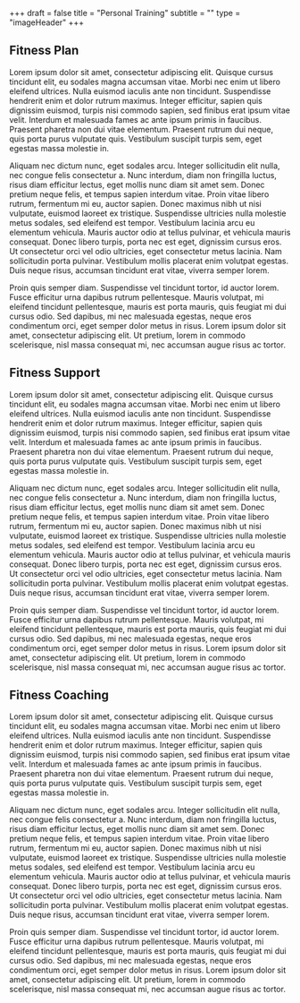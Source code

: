+++
draft = false
title = "Personal Training"
subtitle = ""
type = "imageHeader"
+++

## Fitness Plan

Lorem ipsum dolor sit amet, consectetur adipiscing elit. Quisque cursus tincidunt elit, eu sodales magna accumsan vitae. Morbi nec enim ut libero eleifend ultrices. Nulla euismod iaculis ante non tincidunt. Suspendisse hendrerit enim et dolor rutrum maximus. Integer efficitur, sapien quis dignissim euismod, turpis nisi commodo sapien, sed finibus erat ipsum vitae velit. Interdum et malesuada fames ac ante ipsum primis in faucibus. Praesent pharetra non dui vitae elementum. Praesent rutrum dui neque, quis porta purus vulputate quis. Vestibulum suscipit turpis sem, eget egestas massa molestie in.

Aliquam nec dictum nunc, eget sodales arcu. Integer sollicitudin elit nulla, nec congue felis consectetur a. Nunc interdum, diam non fringilla luctus, risus diam efficitur lectus, eget mollis nunc diam sit amet sem. Donec pretium neque felis, et tempus sapien interdum vitae. Proin vitae libero rutrum, fermentum mi eu, auctor sapien. Donec maximus nibh ut nisi vulputate, euismod laoreet ex tristique. Suspendisse ultricies nulla molestie metus sodales, sed eleifend est tempor. Vestibulum lacinia arcu eu elementum vehicula. Mauris auctor odio at tellus pulvinar, et vehicula mauris consequat. Donec libero turpis, porta nec est eget, dignissim cursus eros. Ut consectetur orci vel odio ultricies, eget consectetur metus lacinia. Nam sollicitudin porta pulvinar. Vestibulum mollis placerat enim volutpat egestas. Duis neque risus, accumsan tincidunt erat vitae, viverra semper lorem.

Proin quis semper diam. Suspendisse vel tincidunt tortor, id auctor lorem. Fusce efficitur urna dapibus rutrum pellentesque. Mauris volutpat, mi eleifend tincidunt pellentesque, mauris est porta mauris, quis feugiat mi dui cursus odio. Sed dapibus, mi nec malesuada egestas, neque eros condimentum orci, eget semper dolor metus in risus. Lorem ipsum dolor sit amet, consectetur adipiscing elit. Ut pretium, lorem in commodo scelerisque, nisl massa consequat mi, nec accumsan augue risus ac tortor.

## Fitness Support

Lorem ipsum dolor sit amet, consectetur adipiscing elit. Quisque cursus tincidunt elit, eu sodales magna accumsan vitae. Morbi nec enim ut libero eleifend ultrices. Nulla euismod iaculis ante non tincidunt. Suspendisse hendrerit enim et dolor rutrum maximus. Integer efficitur, sapien quis dignissim euismod, turpis nisi commodo sapien, sed finibus erat ipsum vitae velit. Interdum et malesuada fames ac ante ipsum primis in faucibus. Praesent pharetra non dui vitae elementum. Praesent rutrum dui neque, quis porta purus vulputate quis. Vestibulum suscipit turpis sem, eget egestas massa molestie in.

Aliquam nec dictum nunc, eget sodales arcu. Integer sollicitudin elit nulla, nec congue felis consectetur a. Nunc interdum, diam non fringilla luctus, risus diam efficitur lectus, eget mollis nunc diam sit amet sem. Donec pretium neque felis, et tempus sapien interdum vitae. Proin vitae libero rutrum, fermentum mi eu, auctor sapien. Donec maximus nibh ut nisi vulputate, euismod laoreet ex tristique. Suspendisse ultricies nulla molestie metus sodales, sed eleifend est tempor. Vestibulum lacinia arcu eu elementum vehicula. Mauris auctor odio at tellus pulvinar, et vehicula mauris consequat. Donec libero turpis, porta nec est eget, dignissim cursus eros. Ut consectetur orci vel odio ultricies, eget consectetur metus lacinia. Nam sollicitudin porta pulvinar. Vestibulum mollis placerat enim volutpat egestas. Duis neque risus, accumsan tincidunt erat vitae, viverra semper lorem.

Proin quis semper diam. Suspendisse vel tincidunt tortor, id auctor lorem. Fusce efficitur urna dapibus rutrum pellentesque. Mauris volutpat, mi eleifend tincidunt pellentesque, mauris est porta mauris, quis feugiat mi dui cursus odio. Sed dapibus, mi nec malesuada egestas, neque eros condimentum orci, eget semper dolor metus in risus. Lorem ipsum dolor sit amet, consectetur adipiscing elit. Ut pretium, lorem in commodo scelerisque, nisl massa consequat mi, nec accumsan augue risus ac tortor.

## Fitness Coaching

Lorem ipsum dolor sit amet, consectetur adipiscing elit. Quisque cursus tincidunt elit, eu sodales magna accumsan vitae. Morbi nec enim ut libero eleifend ultrices. Nulla euismod iaculis ante non tincidunt. Suspendisse hendrerit enim et dolor rutrum maximus. Integer efficitur, sapien quis dignissim euismod, turpis nisi commodo sapien, sed finibus erat ipsum vitae velit. Interdum et malesuada fames ac ante ipsum primis in faucibus. Praesent pharetra non dui vitae elementum. Praesent rutrum dui neque, quis porta purus vulputate quis. Vestibulum suscipit turpis sem, eget egestas massa molestie in.

Aliquam nec dictum nunc, eget sodales arcu. Integer sollicitudin elit nulla, nec congue felis consectetur a. Nunc interdum, diam non fringilla luctus, risus diam efficitur lectus, eget mollis nunc diam sit amet sem. Donec pretium neque felis, et tempus sapien interdum vitae. Proin vitae libero rutrum, fermentum mi eu, auctor sapien. Donec maximus nibh ut nisi vulputate, euismod laoreet ex tristique. Suspendisse ultricies nulla molestie metus sodales, sed eleifend est tempor. Vestibulum lacinia arcu eu elementum vehicula. Mauris auctor odio at tellus pulvinar, et vehicula mauris consequat. Donec libero turpis, porta nec est eget, dignissim cursus eros. Ut consectetur orci vel odio ultricies, eget consectetur metus lacinia. Nam sollicitudin porta pulvinar. Vestibulum mollis placerat enim volutpat egestas. Duis neque risus, accumsan tincidunt erat vitae, viverra semper lorem.

Proin quis semper diam. Suspendisse vel tincidunt tortor, id auctor lorem. Fusce efficitur urna dapibus rutrum pellentesque. Mauris volutpat, mi eleifend tincidunt pellentesque, mauris est porta mauris, quis feugiat mi dui cursus odio. Sed dapibus, mi nec malesuada egestas, neque eros condimentum orci, eget semper dolor metus in risus. Lorem ipsum dolor sit amet, consectetur adipiscing elit. Ut pretium, lorem in commodo scelerisque, nisl massa consequat mi, nec accumsan augue risus ac tortor.